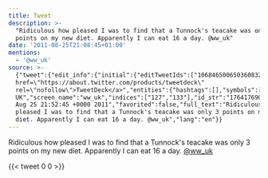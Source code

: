 ```yaml
---
title: Tweet
description: >-
  "Ridiculous how pleased I was to find that a Tunnock's teacake was only 3
  points on my new diet. Apparently I can eat 16 a day. @ww_uk"
date: '2011-08-25T21:08:45+01:00'
mentions:
  - '@ww_uk'
source: >-
  {"tweet":{"edit_info":{"initial":{"editTweetIds":["106846500650360832"],"editableUntil":"2011-08-25T22:52:45.524Z","editsRemaining":"5","isEditEligible":true}},"retweeted":false,"source":"<a
  href=\"https://about.twitter.com/products/tweetdeck\"
  rel=\"nofollow\">TweetDeck</a>","entities":{"hashtags":[],"symbols":[],"user_mentions":[{"name":"WW
  UK","screen_name":"ww_uk","indices":["127","133"],"id_str":"176417690","id":"176417690"}],"urls":[]},"display_text_range":["0","133"],"favorite_count":"0","id_str":"106846500650360832","truncated":false,"retweet_count":"0","id":"106846500650360832","created_at":"Thu
  Aug 25 21:52:45 +0000 2011","favorited":false,"full_text":"Ridiculous how
  pleased I was to find that a Tunnock's teacake was only 3 points on my new
  diet. Apparently I can eat 16 a day. @ww_uk","lang":"en"}}
---
```

Ridiculous how pleased I was to find that a Tunnock's teacake was only 3 points on my new diet. Apparently I can eat 16 a day. [@ww_uk](https://twitter.com/@ww_uk)
    
{{< tweet 0 0 >}}
    
